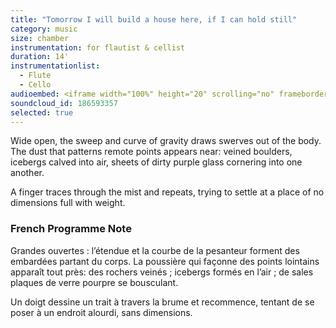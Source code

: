```yaml
---
title: "Tomorrow I will build a house here, if I can hold still"
category: music
size: chamber
instrumentation: for flautist & cellist
duration: 14'
instrumentationlist:
  - Flute
  - Cello
audioembed: <iframe width="100%" height="20" scrolling="no" frameborder="no" src="https://w.soundcloud.com/player/?url=https%3A//api.soundcloud.com/tracks/186593357&amp;color=ff5500&amp;inverse=false&amp;auto_play=false&amp;show_user=true"></iframe>
soundcloud_id: 186593357
selected: true
---
```

Wide open, the sweep and curve of gravity draws swerves out of the body. The dust that patterns remote points appears near: veined boulders, icebergs calved into air, sheets of dirty purple glass cornering into one another.

A finger traces through the mist and repeats, trying to settle at a place of no dimensions full with weight.

### French Programme Note

Grandes ouvertes : l’étendue et la courbe de la pesanteur forment des embardées partant du corps. La poussière qui façonne des points lointains apparaît tout près: des rochers veinés ; icebergs formés en l’air ; de sales plaques de verre pourpre se bousculant.

Un doigt dessine un trait à travers la brume et recommence, tentant de se poser à un endroit alourdi, sans dimensions.
